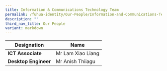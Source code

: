 ```yaml
---
title: Information & Communications Technology Team
permalink: /fuhua-identity/Our-People/Information-and-Communications-Technology-Team/
description: ""
third_nav_title: Our People
variant: markdown
---
```

| Designation     | Name                                         |
|-----------------------|-----------------------------------------------------------|
| **ICT Associate**     | Mr Lam Xiao Liang 
| **Desktop Engineer** | Mr Anish Thiiagu  |